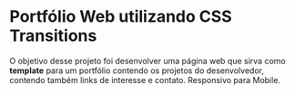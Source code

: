 # Portfólio Web utilizando CSS Transitions

O objetivo desse projeto foi desenvolver uma página web que sirva como **template** para um portfólio contendo os projetos do desenvolvedor, contendo também links de interesse e contato. Responsivo para Mobile.